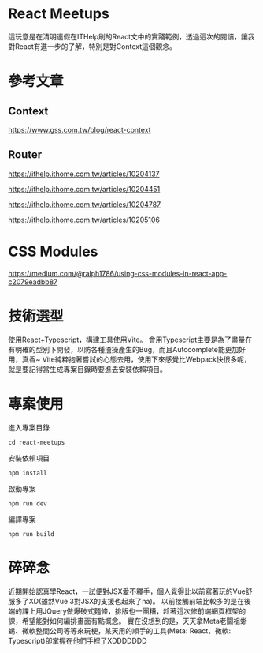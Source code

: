 # React Meetups
這玩意是在清明連假在ITHelp刷的React文中的實踐範例，透過這次的閱讀，讓我對React有進一步的了解，特別是對Context這個觀念。

# 參考文章
## Context
https://www.gss.com.tw/blog/react-context
## Router
https://ithelp.ithome.com.tw/articles/10204137

https://ithelp.ithome.com.tw/articles/10204451

https://ithelp.ithome.com.tw/articles/10204787

https://ithelp.ithome.com.tw/articles/10205106
# CSS Modules
https://medium.com/@ralph1786/using-css-modules-in-react-app-c2079eadbb87


# 技術選型
使用React+Typescript，構建工具使用Vite。
會用Typescript主要是為了盡量在有明確的型別下開發，以防各種渣操產生的Bug，而且Autocomplete能更加好用，真香~
Vite純粹抱著嘗試的心態去用，使用下來感覺比Webpack快很多呢，就是要記得當生成專案目錄時要進去安裝依賴項目。

# 專案使用
進入專案目錄

```cd react-meetups```

安裝依賴項目

```npm install```

啟動專案

```npm run dev```

編譯專案

```npm run build```

# 碎碎念
近期開始認真學React，一試便對JSX愛不釋手，個人覺得比以前寫著玩的Vue舒服多了XD(雖然Vue 3對JSX的支援也起來了na)。
以前接觸前端比較多的是在後端的課上用JQuery做爆破式麵條，排版也一團糟，趁著這次修前端網頁框架的課，希望能對如何編排畫面有點概念。
實在沒想到的是，天天拿Meta老闆祖蜥蜴、微軟整間公司等等來玩梗，某天用的順手的工具(Meta: React、微軟: Typescript)卻掌握在他們手裡了XDDDDDDD
